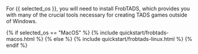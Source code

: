 For {{ selected_os }}, you will need to install FrobTADS,
which provides you with many of the crucial tools necessary for
creating TADS games outside of Windows.

{% if selected_os == "MacOS" %}
{% include quickstart/frobtads-macos.html %}
{% else %}
{% include quickstart/frobtads-linux.html %}
{% endif %}